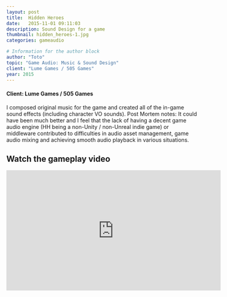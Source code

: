 ```yaml
---
layout: post
title:  Hidden Heroes
date:   2015-11-01 09:11:03
description: Sound Design for a game
thumbnail: hidden_heroes-1.jpg
categories: gameaudio

# Information for the author block
author: "Toto"
topic: "Game Audio: Music & Sound Design"
client: "Lume Games / 505 Games"
year: 2015
---
```


#### Client: Lume Games / 505 Games

I composed original music for the game and created all of the in-game sound effects (including character VO sounds). Post Mortem notes: It could have been much better and I feel that the lack of having a decent game audio engine (HH being a non-Unity / non-Unreal indie game) or middleware contributed to difficulties in audio asset management, game audio mixing and achieving smooth audio playback in various situations. 

## Watch the gameplay video

<div class="resp-container">
<iframe class="resp-iframe" width="560" height="315" src="https://www.youtube.com/embed/d2B5iU-igWY" frameborder="0" allow="autoplay; encrypted-media" allowfullscreen></iframe>
</div>